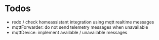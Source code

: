 # Todos
- redo / check homeassistant integration using mqtt realtime messages
- mqttForwarder: do not send telemetry messages when unavailable
- mqttDevice: implement available / unavailable messages